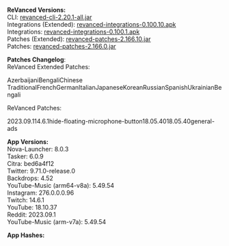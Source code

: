 **ReVanced Versions:**  
CLI: [revanced-cli-2.20.1-all.jar](https://github.com/revanced/revanced-cli/releases/tag/v2.20.1)  
Integrations (Extended): [revanced-integrations-0.100.10.apk](https://github.com/inotia00/revanced-integrations/releases/tag/v0.100.10)  
Integrations: [revanced-integrations-0.100.1.apk](https://github.com/revanced/revanced-integrations/releases/tag/v0.100.1)  
Patches (Extended): [revanced-patches-2.166.10.jar](https://github.com/inotia00/revanced-patches/releases/tag/v2.166.10)  
Patches: [revanced-patches-2.166.0.jar](https://github.com/revanced/revanced-patches/releases/tag/v2.166.0)  

**Patches Changelog**:   
ReVanced Extended Patches:  

AzerbaijaniBengaliChinese TraditionalFrenchGermanItalianJapaneseKoreanRussianSpanishUkrainianBengali
  
ReVanced Patches:   

2023.09.114.6.1hide-floating-microphone-button18.05.4018.05.40general-ads
  
**App Versions:**  
Nova-Launcher: 8.0.3  
Tasker: 6.0.9  
Citra: bed6a4f12  
Twitter: 9.71.0-release.0  
Backdrops: 4.52  
YouTube-Music (arm64-v8a): 5.49.54  
Instagram: 276.0.0.0.96  
Twitch: 14.6.1  
YouTube: 18.10.37  
Reddit: 2023.09.1  
YouTube-Music (arm-v7a): 5.49.54  

**App Hashes:**  
  
